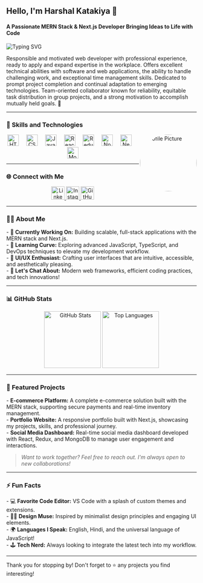 <h2 align="left">Hello, I'm Harshal Katakiya 👋</h2>
<h4 align="left">A Passionate MERN Stack & Next.js Developer Bringing Ideas to Life with Code</h4>

<p align="left">
    <img src="https://readme-typing-svg.herokuapp.com?font=Fira+Code&size=20&duration=4000&pause=500&color=F7B801&width=435&lines=Building+Innovative+Web+Applications;Experienced+MERN+Stack+Developer;Let's+Create+Something+Amazing!+%F0%9F%9A%80" alt="Typing SVG" />
</p>

<p align="left" style="animation: fadeIn 2s;">Responsible and motivated web developer with professional experience, ready to apply and expand expertise in the workplace. Offers excellent technical abilities with software and web applications, the ability to handle challenging work, and exceptional time management skills. Dedicated to prompt project completion and continual adaptation to emerging technologies. Team-oriented collaborator known for reliability, equitable task distribution in group projects, and a strong motivation to accomplish mutually held goals. 🚀</p>

---

### 💼 Skills and Technologies

<img align="right" height="150" src="https://avatars.githubusercontent.com/u/130819757?s=400&u=d9a1fcb6b984b66dadc9b49673ecb12aa63b35d9&v=4" alt="Profile Picture" style="border-radius: 50%; animation: float 3s ease-in-out infinite;" />

<div align="center" style="animation: fadeIn 3s;">
  <img src="https://cdn.jsdelivr.net/gh/devicons/devicon/icons/html5/html5-original.svg" height="30" alt="HTML5" style="animation: spin 6s linear infinite;" />
  <img width="12" />
  <img src="https://cdn.jsdelivr.net/gh/devicons/devicon/icons/css3/css3-original.svg" height="30" alt="CSS3" style="animation: spin 6s linear infinite reverse;" />
  <img width="12" />
  <img src="https://cdn.jsdelivr.net/gh/devicons/devicon/icons/javascript/javascript-original.svg" height="30" alt="JavaScript" style="animation: bounce 2s infinite;" />
  <img width="12" />
  <img src="https://cdn.jsdelivr.net/gh/devicons/devicon/icons/react/react-original.svg" height="30" alt="React" style="animation: pulse 2s infinite;" />
  <img width="12" />
  <img src="https://cdn.jsdelivr.net/gh/devicons/devicon/icons/redux/redux-original.svg" height="30" alt="Redux" style="animation: swing 1s infinite;" />
  <img width="12" />
  <img src="https://cdn.jsdelivr.net/gh/devicons/devicon/icons/nodejs/nodejs-original.svg" height="30" alt="Node.js" style="animation: jello 3s infinite;" />
  <img width="12" />
  <img src="https://cdn.jsdelivr.net/gh/devicons/devicon/icons/nextjs/nextjs-original.svg" height="30" alt="Next.js" style="animation: wobble 4s infinite;" />
  <img width="12" />
  <img src="https://cdn.jsdelivr.net/gh/devicons/devicon/icons/mongodb/mongodb-original.svg" height="30" alt="MongoDB" style="animation: shake 2s infinite;" />
</div>

---

### 🌐 Connect with Me

<div align="center" style="animation: fadeIn 2s;">
  <a href="https://www.linkedin.com/in/harshal-katakiya" target="_blank">
    <img src="https://img.shields.io/static/v1?message=LinkedIn&logo=linkedin&label=&color=0077B5&logoColor=white&labelColor=&style=for-the-badge" height="35" alt="LinkedIn" style="animation: pulse 1.5s infinite;" />
  </a>
  <a href="https://www.instagram.com/harshal_katakiya_/" target="_blank">
    <img src="https://img.shields.io/static/v1?message=Instagram&logo=instagram&label=&color=E4405F&logoColor=white&labelColor=&style=for-the-badge" height="35" alt="Instagram" style="animation: pulse 1.5s infinite;" />
  </a>
  <a href="https://github.com/Harshalkatakiya" target="_blank">
    <img src="https://img.shields.io/static/v1?message=GitHub&logo=github&label=&color=181717&logoColor=white&labelColor=&style=for-the-badge" height="35" alt="GitHub" style="animation: pulse 1.5s infinite;" />
  </a>
</div>

---

### 👨‍💻 About Me

<div style="animation: fadeIn 3s;">
- 🔭 <b>Currently Working On:</b> Building scalable, full-stack applications with the MERN stack and Next.js.<br />
- 🌱 <b>Learning Curve:</b> Exploring advanced JavaScript, TypeScript, and DevOps techniques to elevate my development workflow.<br />
- 🎨 <b>UI/UX Enthusiast:</b> Crafting user interfaces that are intuitive, accessible, and aesthetically pleasing.<br />
- 💬 <b>Let's Chat About:</b> Modern web frameworks, efficient coding practices, and tech innovations!
</div>

---

<!-- ### 📊 GitHub Stats

<div align="center" style="animation: fadeIn 3s;">
  <img src="https://github-readme-stats.vercel.app/api?username=Harshalkatakiya&show_icons=true&theme=radical" height="150" alt="GitHub Stats" style="animation: fadeIn 2s;" />
  <img src="https://github-readme-stats.vercel.app/api/top-langs/?username=Harshalkatakiya&layout=compact&theme=radical" height="150" alt="Top Languages" style="animation: fadeIn 2s;" />
</div>

--- -->

### 📊 GitHub Stats

<div align="center">
  <img src="https://github-readme-stats.vercel.app/api?username=Harshalkatakiya&show_icons=true&theme=radical" height="150" alt="GitHub Stats" />
  <img src="https://github-readme-stats.vercel.app/api/top-langs/?username=Harshalkatakiya&layout=compact&theme=radical" height="150" alt="Top Languages" />
</div>

---

### 🚀 Featured Projects

<div style="animation: fadeIn 3s;">
- <b>E-commerce Platform:</b> <span style="animation: fadeIn 3s;">A complete e-commerce solution built with the MERN stack, supporting secure payments and real-time inventory management.</span><br />
- <b>Portfolio Website:</b> <span style="animation: fadeIn 3s;">A responsive portfolio built with Next.js, showcasing my projects, skills, and professional journey.</span><br />
- <b>Social Media Dashboard:</b> <span style="animation: fadeIn 3s;">Real-time social media dashboard developed with React, Redux, and MongoDB to manage user engagement and interactions.</span>
</div>

> _Want to work together? Feel free to reach out. I'm always open to new collaborations!_

---

### ⚡ Fun Facts

<div style="animation: fadeIn 3s;">
- 💻 <b>Favorite Code Editor:</b> VS Code with a splash of custom themes and extensions.<br />
- 🧑‍🎨 <b>Design Muse:</b> Inspired by minimalist design principles and engaging UI elements.<br />
- 🌍 <b>Languages I Speak:</b> English, Hindi, and the universal language of JavaScript!<br />
- 🕹️ <b>Tech Nerd:</b> Always looking to integrate the latest tech into my workflow.
</div>

---

<p style="animation: fadeIn 2s;">Thank you for stopping by! Don't forget to ⭐️ any projects you find interesting!</p>
